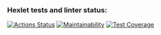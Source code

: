 ### Hexlet tests and linter status:
[![Actions Status](https://github.com/C0deFixer/java-project-78/actions/workflows/hexlet-check.yml/badge.svg)](https://github.com/C0deFixer/java-project-78/actions)
[![Maintainability](https://api.codeclimate.com/v1/badges/a53c7ffbb009b6ddd0a5/maintainability)](https://codeclimate.com/github/C0deFixer/java-project-78/maintainability)
[![Test Coverage](https://api.codeclimate.com/v1/badges/a53c7ffbb009b6ddd0a5/test_coverage)](https://codeclimate.com/github/C0deFixer/java-project-78/test_coverage)
